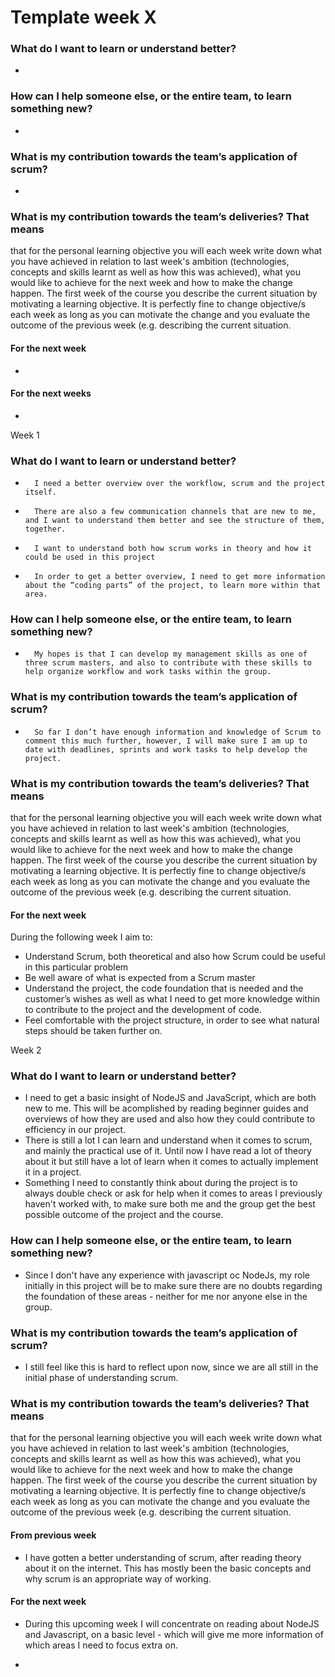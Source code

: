 # Template week X
### What do I want to learn or understand better?
-


### How can I help someone else, or the entire team, to learn something new?
-


### What is my contribution towards the team’s application of scrum?
-


### What is my contribution towards the team’s deliveries? That means 
that for the personal learning objective you will each week write down 
what you have achieved in relation to last week's ambition (technologies, 
concepts and skills learnt as well as how this was achieved), what you 
would like to achieve for the next week and how to make the change happen. 
The first week of the course you describe the current situation by 
motivating a learning objective. It is perfectly fine to change objective/s 
each week as long as you can motivate the change and you evaluate the 
outcome of the previous week (e.g. describing the current situation.


#### For the next week
-


#### For the next weeks
-


Week 1


### What do I want to learn or understand better?
-       I need a better overview over the workflow, scrum and the project itself.
-       There are also a few communication channels that are new to me, and I want to understand them better and see the structure of them, together.
-       I want to understand both how scrum works in theory and how it could be used in this project
-       In order to get a better overview, I need to get more information about the “coding parts” of the project, to learn more within that area.




### How can I help someone else, or the entire team, to learn something new?
-       My hopes is that I can develop my management skills as one of three scrum masters, and also to contribute with these skills to help organize workflow and work tasks within the group.




### What is my contribution towards the team’s application of scrum?
-   	So far I don’t have enough information and knowledge of Scrum to comment this much further, however, I will make sure I am up to date with deadlines, sprints and work tasks to help develop the project.




### What is my contribution towards the team’s deliveries? That means 
that for the personal learning objective you will each week write down 
what you have achieved in relation to last week's ambition (technologies, 
concepts and skills learnt as well as how this was achieved), what you 
would like to achieve for the next week and how to make the change happen. 
The first week of the course you describe the current situation by 
motivating a learning objective. It is perfectly fine to change objective/s 
each week as long as you can motivate the change and you evaluate the 
outcome of the previous week (e.g. describing the current situation.


#### For the next week
During the following week I aim to:
-  	Understand Scrum, both theoretical and also how Scrum could be useful in this particular problem
- 	Be well aware of what is expected from a Scrum master
- 	Understand the project, the code foundation that is needed and the customer’s wishes as well as what I need to get more knowledge within to contribute to the project and the development of code.
- 	Feel comfortable with the project structure, in order to see what natural steps should be taken further on.


Week 2


### What do I want to learn or understand better?
- I need to get a basic insight of NodeJS and JavaScript, which are both new to me. This will be acomplished by reading beginner guides and overviews of how they are used and also how they could contribute to efficiency in our project.
- There is still a lot I can learn and understand when it comes to scrum, and mainly the practical use of it. Until now I have read a lot of theory about it but still have a lot of learn when it comes to actually implement it in a project.
- Something I need to constantly think about during the project is to always double check or ask for help when it comes to areas I previously haven't worked with, to make sure both me and the group get the best possible outcome of the project and the course.


### How can I help someone else, or the entire team, to learn something new?
- Since I don't have any experience with javascript oc NodeJs, my role initially in this project will be to make sure there are no doubts regarding the foundation of these areas - neither for me nor anyone else in the group. 


### What is my contribution towards the team’s application of scrum?
- I still feel like this is hard to reflect upon now, since we are all still in the initial phase of understanding scrum.


### What is my contribution towards the team’s deliveries? That means 
that for the personal learning objective you will each week write down 
what you have achieved in relation to last week's ambition (technologies, 
concepts and skills learnt as well as how this was achieved), what you 	would like to achieve for the next week and how to make the change happen. 
The first week of the course you describe the current situation by 
motivating a learning objective. It is perfectly fine to change objective/s 
each week as long as you can motivate the change and you evaluate the 
outcome of the previous week (e.g. describing the current situation.


#### From previous week
- I have gotten a better understanding of scrum, after reading theory about it on the internet. This has mostly been the basic concepts and why scrum is an appropriate way of working.


#### For the next week
- During this upcoming week I will concentrate on reading about NodeJS and Javascript, on a basic level - which will give me more information of which areas I need to focus extra on.


-